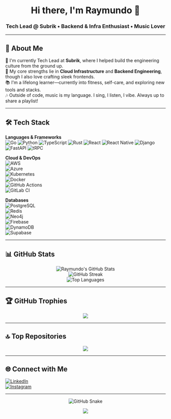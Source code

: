 <h1 align="center">Hi there, I'm Raymundo 👋</h1>
<h3 align="center">Tech Lead @ Subrik • Backend & Infra Enthusiast • Music Lover</h3>

---

## 💫 About Me

🚀 I'm currently Tech Lead at **Subrik**, where I helped build the engineering culture from the ground up.  
🔧 My core strengths lie in **Cloud Infrastructure** and **Backend Engineering**, though I also love crafting sleek frontends.  
📚 I'm a lifelong learner—currently into fitness, self-care, and exploring new tools and stacks.  
🎶 Outside of code, music is my language. I sing, I listen, I vibe. Always up to share a playlist!

---

## 🛠️ Tech Stack

**Languages & Frameworks**  
![Go](https://img.shields.io/badge/Go-%2300ADD8.svg?style=for-the-badge&logo=go&logoColor=white)  ![Python](https://img.shields.io/badge/Python-3776AB?style=for-the-badge&logo=python&logoColor=white)  ![TypeScript](https://img.shields.io/badge/TypeScript-007ACC?style=for-the-badge&logo=typescript&logoColor=white)  ![Rust](https://img.shields.io/badge/Rust-%23000000.svg?style=for-the-badge&logo=rust&logoColor=white)  ![React](https://img.shields.io/badge/React-%2320232a.svg?style=for-the-badge&logo=react&logoColor=61DAFB)  ![React Native](https://img.shields.io/badge/React_Native-20232A?style=for-the-badge&logo=react&logoColor=61DAFB)  ![Django](https://img.shields.io/badge/Django-092E20?style=for-the-badge&logo=django&logoColor=white)  ![FastAPI](https://img.shields.io/badge/FastAPI-005571?style=for-the-badge&logo=fastapi&logoColor=white)  ![tRPC](https://img.shields.io/badge/tRPC-2596BE?style=for-the-badge&logo=trpc&logoColor=white)

**Cloud & DevOps**  
![AWS](https://img.shields.io/badge/AWS-232F3E?style=for-the-badge&logo=amazonaws&logoColor=white)  
![Azure](https://img.shields.io/badge/Azure-0078D4?style=for-the-badge&logo=microsoftazure&logoColor=white)  
![Kubernetes](https://img.shields.io/badge/Kubernetes-326CE5?style=for-the-badge&logo=kubernetes&logoColor=white)  
![Docker](https://img.shields.io/badge/Docker-2496ED?style=for-the-badge&logo=docker&logoColor=white)  
![GitHub Actions](https://img.shields.io/badge/GitHub_Actions-2088FF?style=for-the-badge&logo=githubactions&logoColor=white)  
![GitLab CI](https://img.shields.io/badge/GitLab_CI-FC6D26?style=for-the-badge&logo=gitlab&logoColor=white)

**Databases**  
![PostgreSQL](https://img.shields.io/badge/PostgreSQL-316192?style=for-the-badge&logo=postgresql&logoColor=white)  
![Redis](https://img.shields.io/badge/Redis-DC382D?style=for-the-badge&logo=redis&logoColor=white)  
![Neo4j](https://img.shields.io/badge/Neo4j-008CC1?style=for-the-badge&logo=neo4j&logoColor=white)  
![Firebase](https://img.shields.io/badge/Firebase-FFCA28?style=for-the-badge&logo=firebase&logoColor=white)  
![DynamoDB](https://img.shields.io/badge/DynamoDB-4053D6?style=for-the-badge&logo=amazondynamodb&logoColor=white)  
![Supabase](https://img.shields.io/badge/Supabase-3ECF8E?style=for-the-badge&logo=supabase&logoColor=white)

---

## 📊 GitHub Stats

<p align="center">
  <img src="https://github-readme-stats.vercel.app/api?username=Raylynd6299&theme=radical&show_icons=true&hide_border=false&count_private=true" alt="Raymundo's GitHub Stats" />
  <br/>
  <img src="https://github-readme-streak-stats.herokuapp.com/?user=Raylynd6299&theme=radical&hide_border=false" alt="GitHub Streak"/>
  <br/>
  <img src="https://github-readme-stats.vercel.app/api/top-langs/?username=Raylynd6299&theme=radical&layout=compact&hide_border=false" alt="Top Languages"/>
</p>

---

## 🏆 GitHub Trophies

<p align="center">
  <img src="https://github-profile-trophy.vercel.app/?username=Raylynd6299&theme=radical&no-frame=false&no-bg=false&margin-w=10"/>
</p>

---

## 🔝 Top Repositories

<p align="center">
  <img src="https://github-contributor-stats.vercel.app/api?username=Raylynd6299&limit=5&theme=radical&combine_all_yearly_contributions=true" />
</p>

---

## 🌐 Connect with Me

[![LinkedIn](https://img.shields.io/badge/LinkedIn-%230077B5.svg?style=for-the-badge&logo=linkedin&logoColor=white)](https://linkedin.com/in/raymundo-pulido-bejarano)  
[![Instagram](https://img.shields.io/badge/Instagram-E4405F?style=for-the-badge&logo=instagram&logoColor=white)](https://instagram.com/raypblynd)

---

<p align="center">
  <img alt="GitHub Snake" src="https://raw.githubusercontent.com/tobiasmeyhoefer/tobiasmeyhoefer/output/github-snake.svg" />
</p>

<p align="center">
  <img src="https://visitcount.itsvg.in/api?id=Raylynd6299&icon=0&color=1" />
</p>
